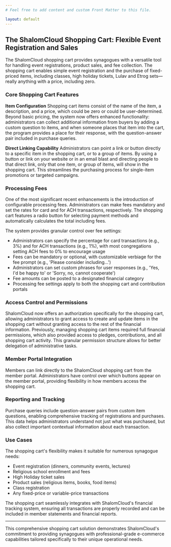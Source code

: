 ```yaml
---
# Feel free to add content and custom Front Matter to this file.

layout: default
---
```


## The ShalomCloud Shopping Cart: Flexible Event Registration and Sales

The ShalomCloud shopping cart provides synagogues with a versatile tool for handling event registrations, product sales, and fee collection. The shopping cart enables simple event registration and the purchase of fixed-priced items, including classes, high holiday tickets, Lulav and Etrog sets—really anything with a price, including zero.

### Core Shopping Cart Features

**Item Configuration**
Shopping cart items consist of the name of the item, a description, and a price, which could be zero or could be user-determined. Beyond basic pricing, the system now offers enhanced functionality: administrators can collect additional information from buyers by adding a custom question to items, and when someone places that item into the cart, the program provides a place for their response, with the question-answer pair included in purchase queries.

**Direct Linking Capability**
Administrators can point a link or button directly to a specific item in the shopping cart, or to a group of items. By using a button or link on your website or in an email blast and directing people to that direct link, only that one item, or group of items, will show in the shopping cart. This streamlines the purchasing process for single-item promotions or targeted campaigns.

### Processing Fees

One of the most significant recent enhancements is the introduction of configurable processing fees. Administrators can make fees mandatory and set the rates for card and for ACH transactions, respectively. The shopping cart features a radio button for selecting payment methods and automatically calculates the total including fees.

The system provides granular control over fee settings:
- Administrators can specify the percentage for card transactions (e.g., 3%) and for ACH transactions (e.g., 1%), with most congregations setting ACH fees to 0% to encourage usage
- Fees can be mandatory or optional, with customizable verbiage for the fee prompt (e.g., 'Please consider including…')
- Administrators can set custom phrases for user responses (e.g., 'Yes, I'd be happy to' or 'Sorry, no, cannot cooperate')
- Fee amounts can be posted to a designated financial category
- Processing fee settings apply to both the shopping cart and contribution portals

### Access Control and Permissions

ShalomCloud now offers an authorization specifically for the shopping cart, allowing administrators to grant access to create and update items in the shopping cart without granting access to the rest of the financial information. Previously, managing shopping cart items required full financial permissions, which also provided access to pledges, contributions, and all shopping cart activity. This granular permission structure allows for better delegation of administrative tasks.

### Member Portal Integration

Members can link directly to the ShalomCloud shopping cart from the member portal. Administrators have control over which buttons appear on the member portal, providing flexibility in how members access the shopping cart.

### Reporting and Tracking

Purchase queries include question-answer pairs from custom item questions, enabling comprehensive tracking of registrations and purchases. This data helps administrators understand not just what was purchased, but also collect important contextual information about each transaction.

### Use Cases

The shopping cart's flexibility makes it suitable for numerous synagogue needs:
- Event registration (dinners, community events, lectures)
- Religious school enrollment and fees
- High Holiday ticket sales
- Product sales (religious items, books, food items)
- Class registration
- Any fixed-price or variable-price transactions

The shopping cart seamlessly integrates with ShalomCloud's financial tracking system, ensuring all transactions are properly recorded and can be included in member statements and financial reports.

---

This comprehensive shopping cart solution demonstrates ShalomCloud's commitment to providing synagogues with professional-grade e-commerce capabilities tailored specifically to their unique operational needs.